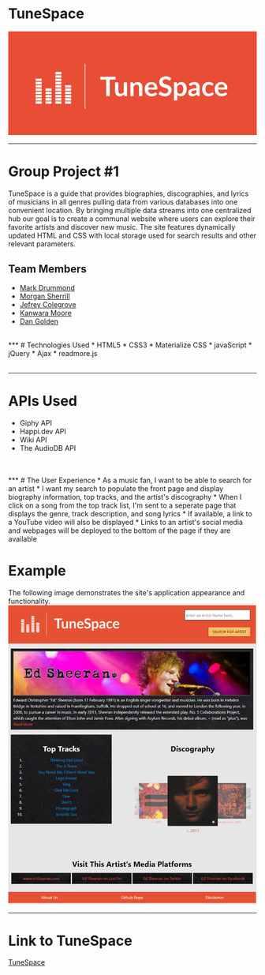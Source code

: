 # TuneSpace
![TuneSpace logo](/assets/img/TuneSpacecrop.png)
***
# Group Project #1

TuneSpace is a guide that provides biographies, discographies, and lyrics of musicians in all genres pulling data from various databases into one convenient location. By bringing multiple data streams into one centralized hub our goal is to create a communal website where users can explore their favorite artists and discover new music. The site features dynamically updated HTML and CSS with local storage used for search results and other relevant parameters. 


## Team Members
* [Mark Drummond](https://github.com/mjamesd)
* [Morgan Sherrill](https://github.com/m-sherrill)
* [Jefrey Colegrove](https://github.com/JefreyColegrove)
* [Kanwara Moore](https://github.com/Maykanwara)
* [Dan Golden](https://github.com/DanPGolden)   
<br>
*** 
# Technologies Used
* HTML5
* CSS3
* Materialize CSS
* javaScript
* jQuery
* Ajax
* readmore.js
<br>
<br>   

***
# APIs Used
* Giphy API
* Happi.dev API
* Wiki API
* The AudioDB API
<br>
<br>
***
# The User Experience
* As a music fan, I want to be able to search for an artist
* I want my search to populate the front page and display biography information, top tracks, and the artist's discography
* When I click on a song from the top track list, I'm sent to a seperate page that displays the genre, track description, and song lyrics
* If available, a link to a YouTube video will also be displayed
* Links to an artist's social media and webpages will be deployed to the bottom of the page if they are available

# Example
The following image demonstrates the site's application appearance and functionality.
![TuneSpace logo](/assets/img/example.png)
<br>
***
# Link to TuneSpace
[TuneSpace](https://mjamesd.github.io/crispy-happiness/)